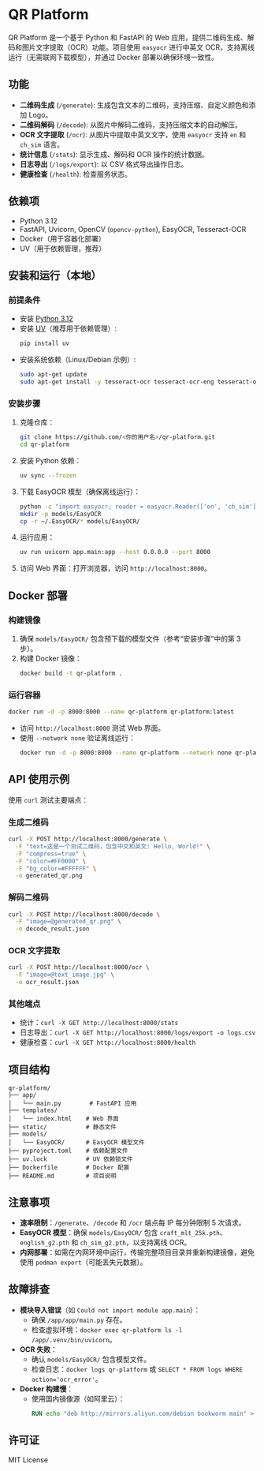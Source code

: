 # QR Platform

QR Platform 是一个基于 Python 和 FastAPI 的 Web 应用，提供二维码生成、解码和图片文字提取（OCR）功能。项目使用 `easyocr` 进行中英文 OCR，支持离线运行（无需联网下载模型），并通过 Docker 部署以确保环境一致性。

## 功能

- **二维码生成** (`/generate`): 生成包含文本的二维码，支持压缩、自定义颜色和添加 Logo。
- **二维码解码** (`/decode`): 从图片中解码二维码，支持压缩文本的自动解压。
- **OCR 文字提取** (`/ocr`): 从图片中提取中英文文字，使用 `easyocr` 支持 `en` 和 `ch_sim` 语言。
- **统计信息** (`/stats`): 显示生成、解码和 OCR 操作的统计数据。
- **日志导出** (`/logs/export`): 以 CSV 格式导出操作日志。
- **健康检查** (`/health`): 检查服务状态。

## 依赖项

- Python 3.12
- FastAPI, Uvicorn, OpenCV (`opencv-python`), EasyOCR, Tesseract-OCR
- Docker（用于容器化部署）
- UV（用于依赖管理，推荐）

## 安装和运行（本地）

### 前提条件

- 安装 [Python 3.12](https://www.python.org/downloads/)
- 安装 [UV](https://github.com/astral-sh/uv)（推荐用于依赖管理）:
  ```bash
  pip install uv
  ```
- 安装系统依赖（Linux/Debian 示例）:
  ```bash
  sudo apt-get update
  sudo apt-get install -y tesseract-ocr tesseract-ocr-eng tesseract-ocr-chi-sim libgl1 libglib2.0-0
  ```

### 安装步骤

1. 克隆仓库：
   ```bash
   git clone https://github.com/<你的用户名>/qr-platform.git
   cd qr-platform
   ```

2. 安装 Python 依赖：
   ```bash
   uv sync --frozen
   ```

3. 下载 EasyOCR 模型（确保离线运行）：
   ```bash
   python -c "import easyocr; reader = easyocr.Reader(['en', 'ch_sim'], gpu=False)"
   mkdir -p models/EasyOCR
   cp -r ~/.EasyOCR/* models/EasyOCR/
   ```

4. 运行应用：
   ```bash
   uv run uvicorn app.main:app --host 0.0.0.0 --port 8000
   ```

5. 访问 Web 界面：打开浏览器，访问 `http://localhost:8000`。

## Docker 部署

### 构建镜像

1. 确保 `models/EasyOCR/` 包含预下载的模型文件（参考“安装步骤”中的第 3 步）。
2. 构建 Docker 镜像：
   ```bash
   docker build -t qr-platform .
   ```

### 运行容器

```bash
docker run -d -p 8000:8000 --name qr-platform qr-platform:latest
```

- 访问 `http://localhost:8000` 测试 Web 界面。
- 使用 `--network none` 验证离线运行：
  ```bash
  docker run -d -p 8000:8000 --name qr-platform --network none qr-platform:latest
  ```

## API 使用示例

使用 `curl` 测试主要端点：

### 生成二维码

```bash
curl -X POST http://localhost:8000/generate \
  -F "text=这是一个测试二维码，包含中文和英文: Hello, World!" \
  -F "compress=true" \
  -F "color=#FF0000" \
  -F "bg_color=#FFFFFF" \
  -o generated_qr.png
```

### 解码二维码

```bash
curl -X POST http://localhost:8000/decode \
  -F "image=@generated_qr.png" \
  -o decode_result.json
```

### OCR 文字提取

```bash
curl -X POST http://localhost:8000/ocr \
  -F "image=@text_image.jpg" \
  -o ocr_result.json
```

### 其他端点

- 统计：`curl -X GET http://localhost:8000/stats`
- 日志导出：`curl -X GET http://localhost:8000/logs/export -o logs.csv`
- 健康检查：`curl -X GET http://localhost:8000/health`

## 项目结构

```
qr-platform/
├── app/
│   └── main.py        # FastAPI 应用
├── templates/
│   └── index.html    # Web 界面
├── static/           # 静态文件
├── models/
│   └── EasyOCR/      # EasyOCR 模型文件
├── pyproject.toml    # 依赖配置文件
├── uv.lock           # UV 依赖锁文件
├── Dockerfile        # Docker 配置
├── README.md         # 项目说明
```

## 注意事项

- **速率限制**：`/generate`、`/decode` 和 `/ocr` 端点每 IP 每分钟限制 5 次请求。
- **EasyOCR 模型**：确保 `models/EasyOCR/` 包含 `craft_mlt_25k.pth`、`english_g2.pth` 和 `ch_sim_g2.pth`，以支持离线 OCR。
- **内网部署**：如需在内网环境中运行，传输完整项目目录并重新构建镜像，避免使用 `podman export`（可能丢失元数据）。

## 故障排查

- **模块导入错误**（如 `Could not import module app.main`）：
  - 确保 `/app/app/main.py` 存在。
  - 检查虚拟环境：`docker exec qr-platform ls -l /app/.venv/bin/uvicorn`。
- **OCR 失败**：
  - 确认 `models/EasyOCR/` 包含模型文件。
  - 检查日志：`docker logs qr-platform` 或 `SELECT * FROM logs WHERE action='ocr_error'`。
- **Docker 构建慢**：
  - 使用国内镜像源（如阿里云）：
    ```dockerfile
    RUN echo "deb http://mirrors.aliyun.com/debian bookworm main" > /etc/apt/sources.list
    ```

## 许可证

MIT License
